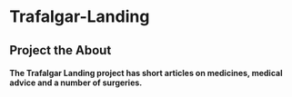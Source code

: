 # Trafalgar-Landing

## Project the About

#### The Trafalgar Landing project has short articles on medicines, medical advice and a number of surgeries.
